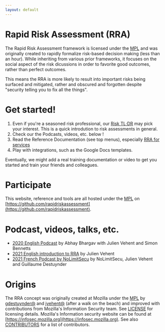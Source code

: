 ```yaml
---
layout: default
---
```


# Rapid Risk Assessment (RRA)

The Rapid Risk Assessment framework is licensed under the [MPL](LICENSE) and was originally created to rapidly formalize risk-based decision making (less than an hour). While inheriting from various prior frameworks, it focuses on the social aspect of the risk dicussions in order to favorite good outcomes, rather than perfect outcomes.

This means the RRA is more likely to result into important risks being surfaced and mitigated, rather and obscured and forgotten despite "security telling you to fix all the things".

# Get started!

1. Even if you're a seasoned risk professional, our [Risk TL;DR](assessing_security_risk.md) may pick your interest. This is a quick introdution to risk assessments in general.
2. Check our the Podcasts, videos, etc. below !
3. Read the Reference Documentation (see top menus), especially [RRA for services](rapid_risk_assessment.md)
4. Play with integrations, such as the Google Docs templates.

Eventually, we might add a real training documentation or video to get you started and train your friends and colleagues.

# Participate

This website, reference and tools are all hosted under the [MPL](LICENSE) on [https://github.com/rapidriskassessment](https://github.com/rapidriskassessment).

# Podcast, videos, talks, etc.

- [2020 English Podcast](https://www.youtube.com/watch?v=_fje_HX6dXI) by Abhay Bhargav with Julien Vehent and Simon Bennetts
- [2021 English introduction to RRA](https://www.youtube.com/watch?v=HrxuBqFOQuU) by Julien Vehent
- [2021 French Podcast by NoLimitSecu](https://www.nolimitsecu.fr/rapid-risk-assessment/) by NoLimitSecu, Julien Vehent and Guillaume Destuynder


# Origins

The RRA concept was originally created at Mozilla under the [MPL](LICENSE-MPL) by [gdestuynder@](https://github.com/gdestuynder) and [jvehent@](https://github.com/jvehent) (after a walk on the beach) and improved with contributions from Mozilla's Information Security team. See [LICENSE](LICENSE) for licensing details. Mozilla's Information security website can be found at [https://infosec.mozilla.org](https://infosec.mozilla.org). See also [CONTRIBUTORS](CONTRIBUTORS) for a list of contributors.

